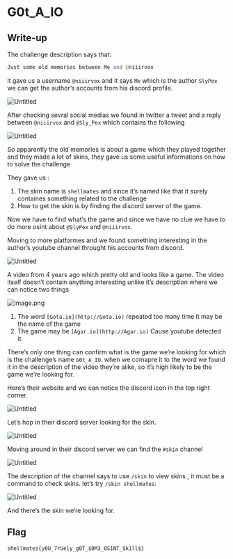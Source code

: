 # G0t_A_IO

## Write-up

The challenge description says that:

```php
Just some old memories between Me and @niiirvox
```

it gave us a username `@niiirvox` and it says `Me` which is the author `SlyPex` we can get the author’s accounts from his discord profile.

![Untitled](images/Untitled.png)

After checking sevral social medias we found in twitter a tweet and a reply between `@niiirvox` and  `@Sly_Pex` which contains the following

![Untitled](images/Untitled%201.png)

So apparently the old memories is about a game which they played together and they made a lot of skins, they gave us some useful informations on how to solve the challenge

They gave us :

1. The skin name is `shellmates` and since it’s named like that it surely containes something related to the challenge
2. How to get the skin is by finding the discord server of the game.

Now we have to find what’s the game and since we have no clue we have to do more osint about `@SlyPex` and `@niiirvox`.

Moving to more platformes and we found something interesting in the author’s youtube channel throught his accounts from discord.

![Untitled](images/Untitled%202.png)

A video from 4 years ago which pretty old and looks like a game.
The video itself doesn’t contain anything interesting unlike it’s description where we can notice two things

![image.png](images/image.png)

1. The word `[Gota.io](http://Gota.io)` repeated too many time it may be the name of the game
2. The game may be `[Agar.io](http://Agar.io)` Cause youtube detected it.

There’s only one thing can confirm what is the game we’re looking for which is the challenge’s name `G0t_A_IO`. when we comapre it to the word we found it in the description of the video they’re alike, so it’s high likely to be the game we’re looking for.

Here’s their website and we can notice the discord icon in the top right corner.

![Untitled](images/Untitled%203.png)

Let’s hop in their discord server looking for the skin.

![Untitled](images/Untitled%204.png)

Moving around in their discord server we can find the `#skin` channel

![Untitled](images/Untitled%205.png)

The description of the channel says to use `/skin` to view skins , it must be a command to check skins.
let’s try `/skin shellmates`:

![Untitled](images/Untitled%206.png)

And there’s the skin we’re looking for.

## Flag

`shellmates{y0U_7rUely_g0T_$0M3_0S1NT_$k1ll$}`

